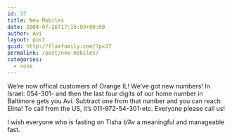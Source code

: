 ```yaml
---
id: 37
title: New Mobiles
date: 2004-07-26T17:16:03+00:00
author: Avi
layout: post
guid: http://flaxfamily.com/?p=37
permalink: /post/new-mobiles/
categories:
  - none
---
```

We&#8217;re now offical customers of Orange IL! We&#8217;ve got new numbers! In Israel: 054-301- and then the last four digits of our home number in Baltimore gets you Avi. Subtract one from that number and you can reach Elina! To call from the US, it&#8217;s 011-972-54-301-etc. Everyone please call us!

I wish everyone who is fasting on Tisha b&#8217;Av a meaningful and manageable fast.